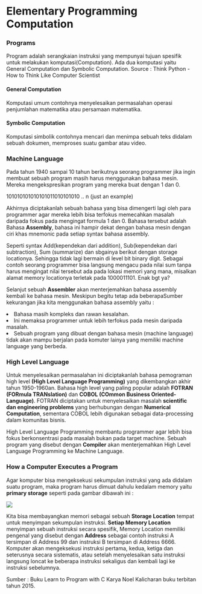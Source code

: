 <h1>Elementary Programming Computation</h1>

<h3>Programs</h3>
<p>Program adalah serangkaian instruksi yang mempunyai tujuan spesifik untuk melakukan komputasi(Computation). Ada dua 
komputasi yaitu General Computation dan Symbolic Computation. Source : Think Python - How to Think Like Computer Scientist</p>

<h4>General Computation</h4>
<p>Komputasi umum contohnya menyelesaikan permasalahan operasi penjumlahan matematika atau persamaan matematika.</p>

<h4>Symbolic Computation</h4>
<p>Komputasi simbolik contohnya mencari dan menimpa sebuah teks didalam sebuah dokumen, memproses suatu gambar atau video.</p>


<h3>Machine Language</h3>

<p>Pada tahun 1940 sampai 10 tahun berikutnya seorang programmer jika ingin membuat sebuah program masih harus menggunakan bahasa mesin. 
Mereka mengekspresikan program yang mereka buat dengan 1 dan 0.</p>

<p>101010101010101011010101010 .. n (just an example)</p>

<p>Akhirnya diciptakanlah sebuah bahasa yang bisa dimengerti lagi oleh para programmer agar mereka lebih bisa terfokus memecahkan masalah 
daripada fokus pada mengingat formula 1 dan 0. Bahasa tersebut adalah Bahasa <b>Assembly</b>, bahasa ini hampir dekat dengan bahasa mesin dengan 
ciri khas mnemonic pada setiap syntax bahasa assembly.</p>

<p>Seperti syntax Add(kependekan dari addition), Sub(kependekan dari subtraction), Sum (summarize) dan sbgainya berikut dengan storage locationya. 
Sehingga tidak lagi bermain di level bit binary digit. Sebagai contoh seorang programmer bisa langsung mengacu pada nilai sum tanpa harus mengingat 
nilai tersebut ada pada lokasi memori yang mana, misalkan alamat memory locationya terletak pada 1000011101. Enak bgt ya?</p>

<p>Selanjut sebuah <b>Assembler</b> akan menterjemahkan bahasa assembly kembali ke bahasa mesin. Meskipun begitu tetap ada beberapaSumber
kekurangan jika kita menggunakan bahasa assembly yaitu :</p>

<il>
<li>Bahasa masih kompleks dan rawan kesalahan.</li>
<li>Ini memaksa programmer untuk lebih terfokus pada mesin daripada masalah.</li>
<li>Sebuah program yang dibuat dengan bahasa mesin (machine language) tidak akan mampu berjalan pada komuter lainya yang memiliki machine language yang berbeda.</li>
</ul>

<h3>High Level Language</h3>

<p>Untuk menyelesaikan permasalahan ini diciptakanlah bahasa pemograman high level <b>(High Level Language Programming)</b> yang dikembangkan akhir tahun 1950-1960an.
Bahasa high level yang paling popular adalah <b>FOTRAN (FORmula TRANslation)</b> dan <b>COBOL (COmmon Business Oriented-Language)</b>. FOTRAN
diciptakan untuk menyelesaikan masalah <b>scientific dan engineering problems</b> yang berhubungan dengan <b>Numerical Computation</b>,
sementara COBOL lebih digunakan sebagai data-processing dalam komunitas bisnis.
</p>

<p>High Level Language Programming membantu programmer agar lebih bisa fokus berkonsentrasi pada masalah bukan pada target machine.
Sebuah program yang disebut dengan <b>Compiler</b> akan menterjemahkan High Level Language Programming ke Machine Language.</p>

<h3>How a Computer Executes a Program</h3>
<p>Agar komputer bisa mengeksekusi sekumpulan instruksi yang ada didalam suatu program, maka program harus dimuat dahulu
kedalam memory yaitu <b>primary storage</b> seperti pada gambar dibawah ini :</p>

<img src="https://github.com/PUSRISTEK/Learning-C/blob/master/image/memory.JPG"></img>

<p>Kita bisa membayangkan memori sebagai sebuah <b>Storage Location</b> tempat untuk menyimpan sekumpulan instruksi.
<b>Setiap Memory Location</b> menyimpan sebuah instruksi secara spesifik, Memory Location memiliki pengenal yang disebut 
dengan <b>Address</b> sebagai contoh instruksi A tersimpan di Address 99 dan instruksi B tersimpan di Address 6666.
Komputer akan mengeksekusi instruksi pertama, kedua, ketiga dan seterusnya secara sistematis, atau setelah menyelesaikan
satu instruksi langsung loncat ke beberapa instruksi sekaligus dan kembali lagi ke instruksi sebelumnya.</p>

Sumber : Buku Learn to Program with C Karya Noel Kalicharan buku terbitan tahun 2015.
